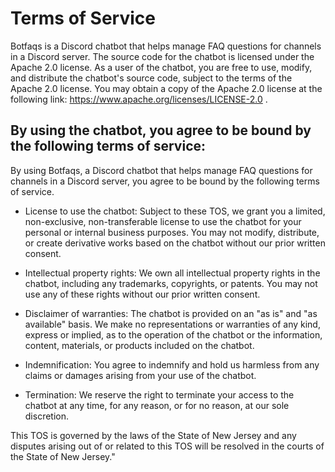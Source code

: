 # Terms of Service

Botfaqs is a Discord chatbot that helps manage FAQ questions for channels in a Discord server. The source code for the chatbot is licensed under the Apache 2.0 license. As a user of the chatbot, you are free to use, modify, and distribute the chatbot's source code, subject to the terms of the Apache 2.0 license. You may obtain a copy of the Apache 2.0 license at the following link: https://www.apache.org/licenses/LICENSE-2.0 .

## By using the chatbot, you agree to be bound by the following terms of service:

By using Botfaqs, a Discord chatbot that helps manage FAQ questions for channels in a Discord server, you agree to be bound by the following terms of service.

* License to use the chatbot: Subject to these TOS, we grant you a limited, non-exclusive, non-transferable license to use the chatbot for your personal or internal business purposes. You may not modify, distribute, or create derivative works based on the chatbot without our prior written consent.

* Intellectual property rights: We own all intellectual property rights in the chatbot, including any trademarks, copyrights, or patents. You may not use any of these rights without our prior written consent.

* Disclaimer of warranties: The chatbot is provided on an "as is" and "as available" basis. We make no representations or warranties of any kind, express or implied, as to the operation of the chatbot or the information, content, materials, or products included on the chatbot.

* Indemnification: You agree to indemnify and hold us harmless from any claims or damages arising from your use of the chatbot.

* Termination: We reserve the right to terminate your access to the chatbot at any time, for any reason, or for no reason, at our sole discretion.

This TOS is governed by the laws of the State of New Jersey and any disputes arising out of or related to this TOS will be resolved in the courts of the State of New Jersey."